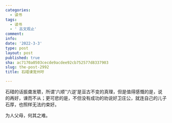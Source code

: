 ```yaml
---
categories:
  - 读书
tags:
  - 读书
  - ' 古文观止'
comment: 
info: 
date: '2022-3-3'
type: post
layout: post
published: true
sha: ac7170a0503cecde9acdee92cb752577d8337903
slug: the-post-2992
title: 石碏谏宠州吁

---
```

石碏的话振聋发聩，所谓‘六顺’‘六逆’是亘古不变的真理，但是值得感慨的是，说的再好，谏而不从；更可悲的是，不但没有成功的劝说好卫庄公，就连自己的儿子石厚，也照样无法约束好。

为人父母，何其之难。
